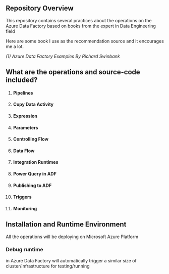 ## Repository Overview
This repository contains several practices about the operations on the Azure Data Factory
based on books from the expert in Data Engineering field

Here are some book I use as the recommendation 
source and it encourages me a lot.

*(1) Azure Data Factory Examples By Richard Swinbank*

## What are the operations and source-code included?

1. #### Pipelines
2. #### Copy Data Activity
3. #### Expression
4. #### Parameters
5. #### Controlling Flow
6. #### Data Flow
7. #### Integration Runtimes
8. #### Power Query in ADF
9. #### Publishing to ADF
10. #### Triggers
11. #### Monitoring

## Installation and Runtime Environment
All the operations will be deploying on Microsoft Azure Platform

### Debug runtime
 in Azure Data Factory will automatically trigger a similar size of cluster/infrastructure for testing/running

### 